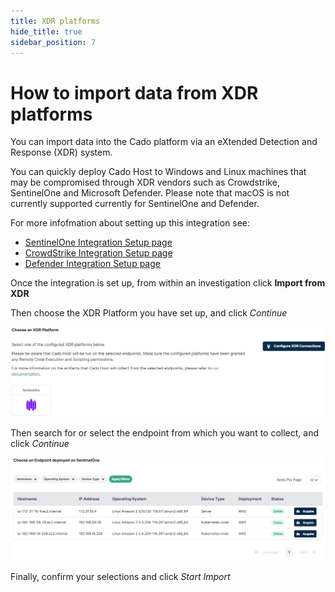 ```yaml
---
title: XDR platforms
hide_title: true
sidebar_position: 7
---
```


# How to import data from XDR platforms
You can import data into the Cado platform via an eXtended Detection and Response (XDR) system.

You can quickly deploy Cado Host to Windows and Linux machines that may be compromised through XDR vendors such as Crowdstrike, SentinelOne and Microsoft Defender.
Please note that macOS is not currently supported currently for SentinelOne and Defender.

For more infofmation about setting up this integration see:
- [SentinelOne Integration Setup page](/cado-response/integrations/xdr/sentinelone.md)
- [CrowdStrike Integration Setup page](/cado-response/integrations/xdr/crowdstrike.md)
- [Defender Integration Setup page](/cado-response/integrations/xdr/defender.md)

Once the integration is set up, from within an investigation click **Import from XDR**

Then choose the XDR Platform you have set up, and click *Continue*

![Choose XDR Platform](/img/xdr-import-2.png)

Then search for or select the endpoint from which you want to collect, and click *Continue*

![Import XDR Endpoints](/img/xdr-import-3.png)

Finally, confirm your selections and click *Start Import*